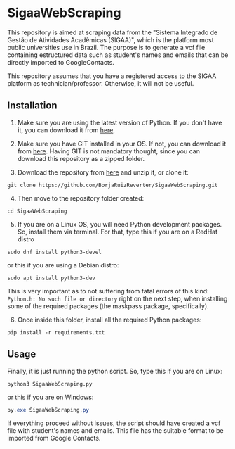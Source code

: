 # SigaaWebScraping
This repository is aimed at scraping data from the "Sistema Integrado de Gestão de Atividades Acadêmicas (SIGAA)", which is the platform most public universities use in Brazil. The purpose is to generate a vcf file containing estructured data such as student's names and emails that can be directly imported to GoogleContacts.

This repository assumes that you have a registered access to the SIGAA platform as technician/professor. Otherwise, it will not be useful.

## Installation
1. Make sure you are using the latest version of Python. If you don't have it, you can download it from [here](https://www.python.org/downloads/).

2. Make sure you have GIT installed in your OS. If not, you can download it from [here](https://git-scm.com/downloads). Having GIT is not mandatory thought, since you can download this repository as a zipped folder.

3. Download the repository from [here](https://github.com/BorjaRuizReverter/SigaaWebScraping/archive/refs/heads/main.zip) and unzip it, or clone it:
```Shell
git clone https://github.com/BorjaRuizReverter/SigaaWebScraping.git
```

4. Then move to the repository folder created:
```Shell
cd SigaaWebScraping
```

5. If you are on a Linux OS, you will need Python development packages. So, install them via terminal. For that, type this if you are on a RedHat distro
```Shell
sudo dnf install python3-devel
```
or this if you are using a Debian distro:
```Shell
sudo apt install python3-dev
```
This is very important as to not suffering from fatal errors of this kind: `Python.h: No such file or directory` right on the next step, when installing some of the required packages (the maskpass package, specifically).

6. Once inside this folder, install all the required Python packages:
```Shell
pip install -r requirements.txt
```

## Usage
Finally, it is just running the python script. So, type this if you are on Linux:
```Shell
python3 SigaaWebScraping.py
```
or this if you are on Windows:
```Powershell
py.exe SigaaWebScraping.py
```

If everything proceed without issues, the script should have created a vcf file with student's names and emails. This file has the suitable format to be imported from Google Contacts.
